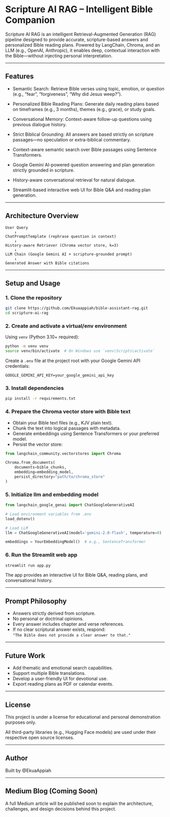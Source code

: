 # Scripture AI RAG – Intelligent Bible Companion

Scripture AI RAG is an intelligent Retrieval-Augmented Generation (RAG) pipeline designed to provide accurate, scripture-based answers and personalized Bible reading plans. Powered by LangChain, Chroma, and an LLM (e.g., OpenAI, Anthropic), it enables deep, contextual interaction with the Bible—without injecting personal interpretation.

---

## Features

- Semantic Search: Retrieve Bible verses using topic, emotion, or question (e.g., “fear”, “forgiveness”, “Why did Jesus weep?”).
- Personalized Bible Reading Plans: Generate daily reading plans based on timeframes (e.g., 3 months), themes (e.g., grace), or study goals.
- Conversational Memory: Context-aware follow-up questions using previous dialogue history.
- Strict Biblical Grounding: All answers are based strictly on scripture passages—no speculation or extra-biblical commentary.

- Context-aware semantic search over Bible passages using Sentence Transformers.
- Google Gemini AI-powered question answering and plan generation strictly grounded in scripture.
- History-aware conversational retrieval for natural dialogue.
- Streamlit-based interactive web UI for Bible Q&A and reading plan generation.

---

## Architecture Overview

```
User Query
    ↓
ChatPromptTemplate (rephrase question in context)
    ↓
History-aware Retriever (Chroma vector store, k=3)
    ↓
LLM Chain (Google Gemini AI + scripture-grounded prompt)
    ↓
Generated Answer with Bible citations
```

---

## Setup and Usage

### 1. Clone the repository

```bash
git clone https://github.com/Ekuaappiah/bible-assistant-rag.git
cd scripture-ai-rag
```

### 2. Create and activate a virtual/env environment

Using `venv` (Python 3.10+ required):

```bash
python -m venv venv
source venv/bin/activate  # On Windows use `venv\Scripts\activate`
```


Create a `.env` file at the project root with your Google Gemini API credentials:

```env
GOOGLE_GEMINI_API_KEY=your_google_gemini_api_key
```

### 3. Install dependencies

```bash
pip install -r requirements.txt
```

### 4. Prepare the Chroma vector store with Bible text

- Obtain your Bible text files (e.g., KJV plain text).
- Chunk the text into logical passages with metadata.
- Generate embeddings using Sentence Transformers or your preferred model.
- Persist the vector store:

```python
from langchain_community.vectorstores import Chroma

Chroma.from_documents(
    documents=bible_chunks,
    embedding=embedding_model,
    persist_directory="path/to/chroma_store"
)
```

### 5. Initialize llm and embedding model

```python
from langchain_google_genai import ChatGoogleGenerativeAI

# Load environment variables from .env
load_dotenv()

# Load LLM
llm = ChatGoogleGenerativeAI(model='gemini-2.0-flash', temperature=0)

embeddings = YourEmbeddingModel()  # e.g., SentenceTransformer

```

### 6. Run the Streamlit web app

```bash
streamlit run app.py
```

The app provides an interactive UI for Bible Q&A, reading plans, and conversational history.

---

## Prompt Philosophy

- Answers strictly derived from scripture.
- No personal or doctrinal opinions.
- Every answer includes chapter and verse references.
- If no clear scriptural answer exists, respond:  
  `"The Bible does not provide a clear answer to that."`

---

## Future Work

- Add thematic and emotional search capabilities.
- Support multiple Bible translations.
- Develop a user-friendly UI for devotional use.
- Export reading plans as PDF or calendar events.

---

## License

This project is under a license for educational and personal demonstration purposes only.

All third-party libraries (e.g., Hugging Face models) are used under their respective open source licenses.

---

## Author

Built by @EkuaAppiah

---

## Medium Blog (Coming Soon)

A full Medium article will be published soon to explain the architecture, challenges, and design decisions behind this project.